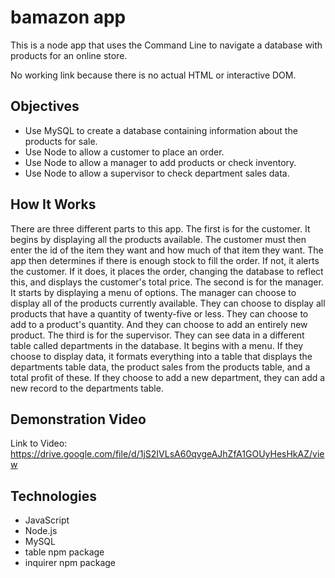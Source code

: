 # bamazon app
This is a node app that uses the Command Line to navigate a database with products for an online store.

No working link because there is no actual HTML or interactive DOM.

## Objectives

 - Use MySQL to create a database containing information about the products for sale.
 - Use Node to allow a customer to place an order.
 - Use Node to allow a manager to add products or check inventory.
 - Use Node to allow a supervisor to check department sales data.
 
## How It Works
There are three different parts to this app. The first is for the customer. It begins by displaying all the products available. The customer must then enter the id of the item they want and how much of that item they want. The app then determines if there is enough stock to fill the order. If not, it alerts the customer. If it does, it places the order, changing the database to reflect this, and displays the customer's total price. The second is for the manager. It starts by displaying a menu of options. The manager can choose to display all of the products currently available. They can choose to display all products that have a quantity of twenty-five or less. They can choose to add to a product's quantity. And they can choose to add an entirely new product. The third is for the supervisor. They can see data in a different table called departments in the database. It begins with a menu. If they choose to display data, it formats everything into a table that displays the departments table data, the product sales from the products table, and a total profit of these. If they choose to add a new department, they can add a new record to the departments table.

## Demonstration Video

Link to Video: https://drive.google.com/file/d/1jS2IVLsA60qvgeAJhZfA1GOUyHesHkAZ/view

## Technologies

 - JavaScript
 - Node.js
 - MySQL
 - table npm package
 - inquirer npm package

<!--stackedit_data:
eyJoaXN0b3J5IjpbLTE3ODU1OTk0XX0=
-->